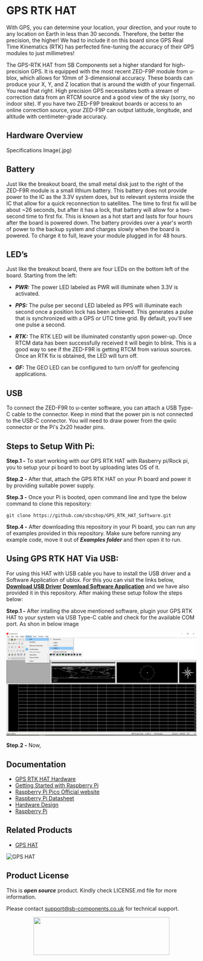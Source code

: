 # GPS RTK HAT 

With GPS, you can determine your location, your direction, and your route to any location on Earth in less than 30 seconds. Therefore, the better the precision, the higher! We had to include it on this board since GPS Real Time Kinematics (RTK) has perfected fine-tuning the accuracy of their GPS modules to just millimetres!

The GPS-RTK HAT from SB Components set a higher standard for high-precision GPS. It is equipped with the most recent ZED-F9P module from u-blox, which allows for 10mm of 3-dimensional accuracy. These boards can produce your X, Y, and Z location that is around the width of your fingernail. You read that right. High precision GPS necessitates both a stream of correction data from an RTCM source and a good view of the sky (sorry, no indoor site). If you have two ZED-F9P breakout boards or access to an online correction source, your ZED-F9P can output latitude, longitude, and altitude with centimeter-grade accuracy.

## Hardware Overview

Specifications Image(.jpg)


## Battery
Just like the breakout board, the small metal disk just to the right of the ZED-F9R module is a small lithium battery. This battery does not provide power to the IC as the 3.3V system does, but to relevant systems inside the IC that allow for a quick reconnection to satellites. The time to first fix will be about ~26 seconds, but after it has a lock, that battery will allow for a two-second time to first fix. This is known as a hot start and lasts for four hours after the board is powered down. The battery provides over a year's worth of power to the backup system and charges slowly when the board is powered. To charge it to full, leave your module plugged in for 48 hours.


## LED’s
Just like the breakout board, there are four LEDs on the bottom left of the board. Starting from the left:

* ***PWR:*** The power LED labeled as PWR will illuminate when 3.3V is activated.
* ***PPS:*** The pulse per second LED labeled as PPS will illuminate each second once a position lock has been achieved. This generates a pulse that is synchronized with a GPS or UTC time grid. By default, you'll see one pulse a second.

* ***RTK:*** The RTK LED will be illuminated constantly upon power-up. Once RTCM data has been successfully received it will begin to blink. This is a good way to see if the ZED-F9R is getting RTCM from various sources. Once an RTK fix is obtained, the LED will turn off.

* ***GF:*** The GEO LED can be configured to turn on/off for geofencing applications.

## USB
To connect the ZED-F9R to u-center software, you can attach a USB Type-C cable to the connector. Keep in mind that the power pin is not connected to the USB-C connector. You will need to draw power from the qwiic connector or the Pi's 2x20 header pins.


## Steps to Setup With Pi:

**Step.1 -** To start working with our GPS RTK HAT with Rasberry pi/Rock pi, you to setup your pi board to boot by uploading lates OS of it.

**Step.2 -** After that, attach the GPS RTK HAT on your Pi board and power it by providing suitable power supply. 

**Step.3 -** Once your Pi is booted, open command line and type the below command to clone this repository:
```
git clone https://github.com/sbcshop/GPS_RTK_HAT_Software.git
```

**Step.4 -** After downloading this repository in your Pi board, you can run any of examples provided in this repository. Make sure before running any example code, move it out of ***Examples folder*** and then open it to run.


## Using GPS RTK HAT Via USB:

For using this HAT with USB cable you have to install the USB driver and a Software Application of ublox. For this you can visit the links below, [**Download USB Driver**](https://deviceinbox.com/drivers/1870-u-blox-gnss-standard-usb-driver.html) [**Download Software Application**](https://www.u-blox.com/en/product/u-center) and we have also provided it in this repository. After making these setup follow the steps below:

**Step.1 -** After intalling the above mentioned software, plugin your GPS RTK HAT to your system via USB Type-C cable and check for the available COM port. As shon in below image

<img src ="https://github.com/sbcshop/GPS_RTK_HAT_Software/blob/main/images/Scr1.png" />

**Step.2 -** Now, 








## Documentation

* [GPS RTK HAT Hardware](https://github.com/sbcshop/GPS_RTK_HAT_Hardware)
* [Getting Started with Raspberry Pi](https://www.raspberrypi.com/documentation/computers/getting-started.html)
* [Raspberry Pi Pico Official website](https://www.raspberrypi.com/documentation/microcontrollers/)
* [Raspberry Pi Datasheet](https://www.raspberrypi.com/documentation/computers/compute-module.html)
* [Hardware Design](https://www.raspberrypi.com/documentation/computers/compute-module.html)
* [Raspberry Pi](https://www.raspberrypi.com/documentation/microcontrollers/raspberry-pi-pico.html)


## Related Products

* [GPS HAT](https://shop.sb-components.co.uk/products/gps-hat-for-raspberry-pi?_pos=1&_sid=c0a565487&_ss=r)

 ![GPS HAT](https://cdn.shopify.com/s/files/1/1217/2104/products/GPSHATforRaspberryPi_4.png?v=1648553361&width=400)

## Product License

This is ***open source*** product. Kindly check LICENSE.md file for more information.

Please contact support@sb-components.co.uk for technical support.
<p align="center">
  <img width="360" height="100" src="https://cdn.shopify.com/s/files/1/1217/2104/files/Logo_sb_component_3.png?v=1666086771&width=350">
</p>

